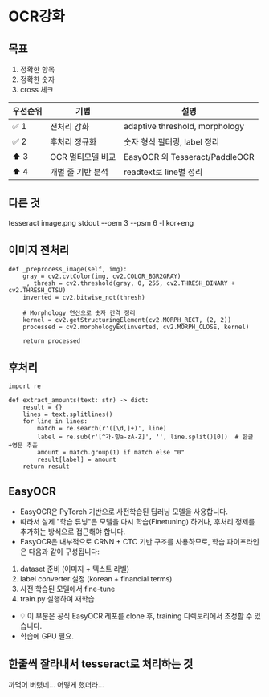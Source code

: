 # OCR강화
## 목표
1. 정확한 항목
2. 정확한 숫자
3. cross 체크

| 우선순위 | 기법          | 설명                             |
| ---- | ----------- | ------------------------------ |
| ✅ 1  | 전처리 강화      | adaptive threshold, morphology |
| ✅ 2  | 후처리 정규화     | 숫자 형식 필터링, label 정리            |
| ⬆️ 3 | OCR 멀티모델 비교 | EasyOCR 외 Tesseract/PaddleOCR  |
| ⬆️ 4 | 개별 줄 기반 분석  | readtext로 line별 정리             |

## 다른 것

tesseract image.png stdout --oem 3 --psm 6 -l kor+eng

## 이미지 전처리
```
def _preprocess_image(self, img):
    gray = cv2.cvtColor(img, cv2.COLOR_BGR2GRAY)
    _, thresh = cv2.threshold(gray, 0, 255, cv2.THRESH_BINARY + cv2.THRESH_OTSU)
    inverted = cv2.bitwise_not(thresh)

    # Morphology 연산으로 숫자 간격 정리
    kernel = cv2.getStructuringElement(cv2.MORPH_RECT, (2, 2))
    processed = cv2.morphologyEx(inverted, cv2.MORPH_CLOSE, kernel)

    return processed
```

## 후처리
```
import re

def extract_amounts(text: str) -> dict:
    result = {}
    lines = text.splitlines()
    for line in lines:
        match = re.search(r'([\d,]+)', line)
        label = re.sub(r'[^가-힣a-zA-Z]', '', line.split()[0])  # 한글+영문 추출
        amount = match.group(1) if match else "0"
        result[label] = amount
    return result

```
## EasyOCR

- EasyOCR은 PyTorch 기반으로 사전학습된 딥러닝 모델을 사용합니다.
- 따라서 실제 "학습 튜닝"은 모델을 다시 학습(Finetuning) 하거나, 후처리 정제를 추가하는 방식으로 접근해야 합니다.
- EasyOCR은 내부적으로 CRNN + CTC 기반 구조를 사용하므로, 학습 파이프라인은 다음과 같이 구성됩니다:

1. dataset 준비 (이미지 + 텍스트 라벨)
2. label converter 설정 (korean + financial terms)
3. 사전 학습된 모델에서 fine-tune
4. train.py 실행하여 재학습
- 💡 이 부분은 공식 EasyOCR 레포를 clone 후, training 디렉토리에서 조정할 수 있습니다.
- 학습에 GPU 필요.

## 한줄씩 잘라내서 tesseract로 처리하는 것
까먹어 버렸네... 어떻게 했더라...

